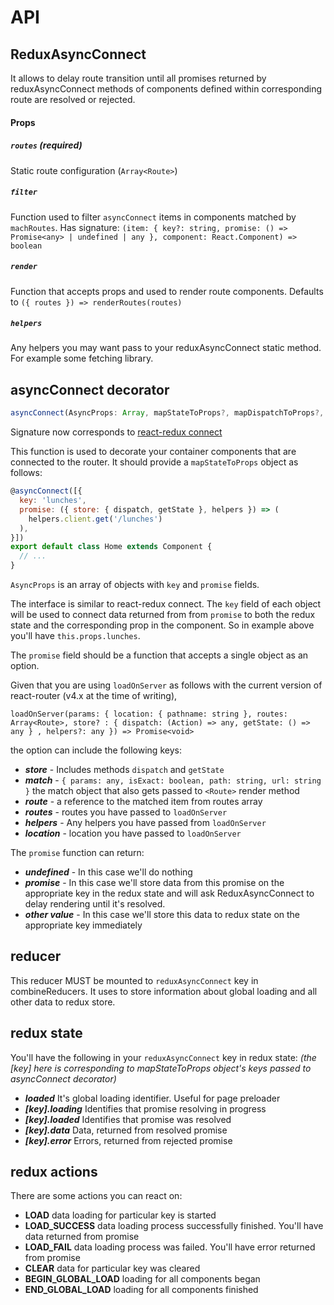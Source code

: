 API
============

## ReduxAsyncConnect
It allows to delay route transition until all promises returned by reduxAsyncConnect methods of components defined within corresponding route are resolved or rejected.

#### Props
##### `routes` (required)
Static route configuration (`Array<Route>`)

##### `filter`
Function used to filter `asyncConnect` items in components matched by `machRoutes`.
Has signature: `(item: { key?: string, promise: () => Promise<any> | undefined | any }, component: React.Component) => boolean`

##### `render`
Function that accepts props and used to render route components.
Defaults to `({ routes }) => renderRoutes(routes)`

##### `helpers`
Any helpers you may want pass to your reduxAsyncConnect static method.
For example some fetching library.

## asyncConnect decorator

```js
asyncConnect(AsyncProps: Array, mapStateToProps?, mapDispatchToProps?, mergeProps?, options?)
```

Signature now corresponds to [react-redux connect](https://github.com/reactjs/react-redux/blob/master/docs/api.md#connectmapstatetoprops-mapdispatchtoprops-mergeprops-options)

This function is used to decorate your container components that are connected to the router. It should provide a `mapStateToProps` object as follows:

```js
@asyncConnect([{
  key: 'lunches',
  promise: ({ store: { dispatch, getState }, helpers }) => (
    helpers.client.get('/lunches')
  ),
}])
export default class Home extends Component {
  // ...
}
```

`AsyncProps` is an array of objects with `key` and `promise` fields. 

The interface is similar to react-redux connect. The `key` field of each object will be used to connect data returned from from `promise` to both the redux state and the corresponding prop in the component.
So in example above you'll have `this.props.lunches`.

The `promise` field should be a function that accepts a single object as an option. 

Given that you are using `loadOnServer` as follows with the current version of react-router (v4.x at the time of writing),

    loadOnServer(params: { location: { pathname: string }, routes: Array<Route>, store? : { dispatch: (Action) => any, getState: () => any } , helpers?: any }) => Promise<void>

the option can include the following keys:

* _**store**_ - Includes methods `dispatch` and `getState`
* _**match**_ - `{ params: any, isExact: boolean, path: string, url: string }` the match object that also gets passed to `<Route>` render method
* _**route**_ - a reference to the matched item from routes array
* _**routes**_ - routes you have passed to `loadOnServer`
* _**helpers**_ - Any helpers you have passed from `loadOnServer`
* _**location**_ - location you have passed to `loadOnServer`

The `promise` function can return:
- _**undefined**_ - In this case we'll do nothing
- _**promise**_ - In this case we'll store data from this promise on the appropriate key in the redux state and will ask ReduxAsyncConnect to delay rendering until it's resolved.
- _**other value**_ - In this case we'll store this data to redux state on the appropriate key immediately

## reducer
This reducer MUST be mounted to `reduxAsyncConnect` key in combineReducers.
It uses to store information about global loading and all other data to redux store.

## redux state
You'll have the following in your `reduxAsyncConnect` key in redux state:
_(the [key] here is corresponding to mapStateToProps object's keys passed to asyncConnect decorator)_

- _**loaded**_ It's global loading identifier. Useful for page preloader
- _**[key].loading**_ Identifies that promise resolving in progress
- _**[key].loaded**_ Identifies that promise was resolved
- _**[key].data**_ Data, returned from resolved promise
- _**[key].error**_ Errors, returned from rejected promise

## redux actions
There are some actions you can react on:
- **LOAD** data loading for particular key is started
- **LOAD_SUCCESS** data loading process successfully finished. You'll have data returned from promise
- **LOAD_FAIL** data loading process was failed. You'll have error returned from promise
- **CLEAR** data for particular key was cleared
- **BEGIN_GLOBAL_LOAD** loading for all components began
- **END_GLOBAL_LOAD** loading for all components finished

